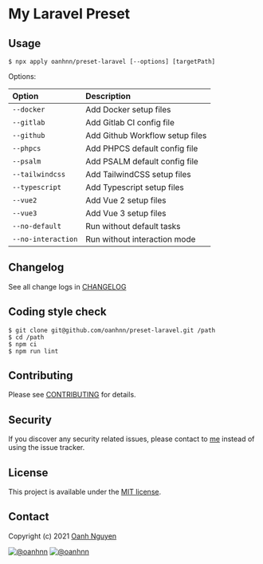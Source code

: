 # My Laravel Preset

## Usage

```shell
$ npx apply oanhnn/preset-laravel [--options] [targetPath]
```

Options:

| Option             | Description                          |
|:-------------------|:-------------------------------------|
| `--docker`         | Add Docker setup files               |
| `--gitlab`         | Add Gitlab CI config file            |
| `--github`         | Add Github Workflow setup files      |
| `--phpcs`          | Add PHPCS default config file        |
| `--psalm`          | Add PSALM default config file        |
| `--tailwindcss`    | Add TailwindCSS setup files          |
| `--typescript`     | Add Typescript setup files           |
| `--vue2`           | Add Vue 2 setup files                |
| `--vue3`           | Add Vue 3 setup files                |
| `--no-default`     | Run without default tasks            |
| `--no-interaction` | Run without interaction mode         |

## Changelog

See all change logs in [CHANGELOG](CHANGELOG.md)

## Coding style check

```shell
$ git clone git@github.com/oanhnn/preset-laravel.git /path
$ cd /path
$ npm ci
$ npm run lint
```

## Contributing

Please see [CONTRIBUTING](.github/CONTRIBUTING.md) for details.

## Security

If you discover any security related issues, please contact to [me](#contact) instead of using the issue tracker.

## License

This project is available under the [MIT license](https://tldrlegal.com/license/mit-license).

## Contact

Copyright (c) 2021 [Oanh Nguyen](https://github.com/oanhnn)

[![@oanhnn](https://img.shields.io/badge/github-oanhnn-green.svg)](https://github.com/oanhnn) [![@oanhnn](https://img.shields.io/badge/twitter-oanhnn-blue.svg)](https://twitter.com/oanhnn)
